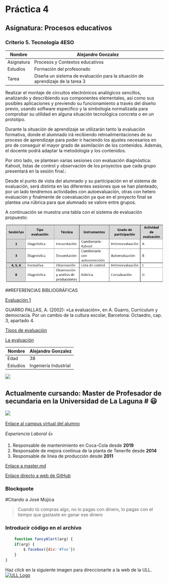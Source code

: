 # Práctica 4

## Asignatura: Procesos educativos

### Criterio 5. Tecnología 4ESO

Nombre | Alejandro Gonzalez 
-------|--------
Asignatura | Procesos y Contextos educativos
Estudios | Formación del profesorado 
Tarea | Diseña un sistema de evaluación para la situación de aprendizaje de la tarea 3


Realizar el montaje de circuitos electrónicos analógicos sencillos, analizando y describiendo sus componentes elementales, así como sus posibles aplicaciones y previendo su funcionamiento a través del diseño previo, usando software específico y la simbología normalizada para comprobar su utilidad en alguna situación tecnológica concreta o en un prototipo.

Durante la situación de aprendizaje se utilizarán tanto la evaluación formativa, donde el alumnado irá recibiendo retroalimentaciones de su proceso de aprendizaje para poder ir haciendo los ajustes necesarios en pro de conseguir el mayor grado de asimilación de los contenidos. Además, el docente podrá adaptar la metodología y los contenidos.

Por otro lado, se plantean varias sesiones con evaluación diagnóstica: Kahoot, listas de control y observación de los proyectos que cada grupo presentará en la sesión final.:


Desde el punto de vista del alumnado y su participación en el sistema de evaluación, será distinta en las diferentes sesiones que se han planteado, por un lado tendremos actividades con autoevaluación, otras con hetero evaluación y finalmente de coevaluación ya que en el proyecto final se plantea una rúbrica para que alumnado se valore entre grupos.

A continuación se muestra una tabla con el sistema de evaluación propuesto:

![Tabla](Captura.PNG)


##REFERENCIAS BIBLIOGRÁFICAS


[Evaluación 1](https://redined.educacion.gob.es/xmlui/bitstream/handle/11162/196323/evaluacion.pdf?sequence=1)

GUARRO PALLAS, A. (2002): «La evaluación», en A. Guarro, Curriculum y democracia. Por un cambio de la cultura escolar, Barcelona: Octaedro, cap. 3, apartado 4.	

[Tipos de evaluación](https://materialeseducativos.net/2019/08/21/tipos-de-evaluacion-diagnostica-formativa-y-sumativa/)

[La evaluación](https://des-for.infd.edu.ar/sitio/upload/diazbarrigacap8_EVALUACION.pdf)







Nombre | Alejandro Gonzalez 
-------|--------
Edad | 38
Estudios | Ingeniería Industrial 
<img width=50 src="http://portal.uned.es/NUEVOWEB/IMAGENES/logo_uned.gif">

## Actualmente cursando: Master de Profesador de secundaria en la Universidad de La Laguna # :smiley:


<img width=70 src="http://ceadtenerife.es/web/wp-content/uploads/2018/10/logo-ull.jpg">


[Enlace al campus virtual del alumno](https://campusdoctoradoyposgrado2122.ull.es/user/profile.php?id=4825)

*Experiencia Laboral* :+1:
1. Responsable de mantenimiento en Coca-Cola desde **2019**
2. Responsable de mejora continua de la planta de Tenerife desde **2014**
3. Responsable de línea de producción desde **2011**


[Enlace a master.md](https://github.com/ULL-MFP-AET-2122/aprender-markdown-alejandro-gonzalez-sarasola-alu0100260076/blob/main/master.md)


[Enlace directo a web de GitHub](http://github.com)

### Blockquote
#Citando a José Mújica
> Cuando tú compras algo, 
>no lo pagas con dinero, 
>lo pagas con el tiempo que gastaste en ganar ese dinero

### Introducir código en el archivo 
```javascript
    function fancyAlert(arg) {
    if(arg) {
        $.facebox({div:'#foo'})
    }
}
```


Haz *click* en la siguiente imagen para direccionarte a la web de la ULL.
[![ULL Logo](logo-ull.jpg)](https://www.ull.es/)

